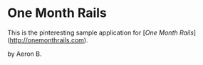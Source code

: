 # One Month Rails

This is the pinteresting sample application for [*One Month Rails*] (http://onemonthrails.com).

by Aeron B.